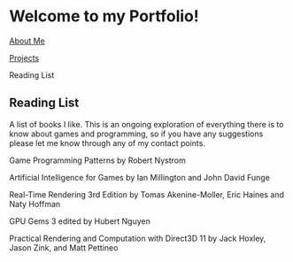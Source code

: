 # Welcome to my Portfolio!

<a href="https://twood27897.github.io/pages/about.html" rel="About Me">About Me</a>
<br>

<a href="https://twood27897.github.io/pages/projects.html" rel="Projects">Projects</a>
<br>

Reading List
<br>

## Reading List
A list of books I like. This is an ongoing exploration of everything there is to know about games and programming, so if you have any suggestions please let me know through any of my contact points.

Game Programming Patterns by Robert Nystrom

Artificial Intelligence for Games by Ian Millington and John David Funge

Real-Time Rendering 3rd Edition by Tomas Akenine-Moller, Eric Haines and Naty Hoffman

GPU Gems 3 edited by Hubert Nguyen

Practical Rendering and Computation with Direct3D 11 by Jack Hoxley, Jason Zink, and Matt Pettineo
